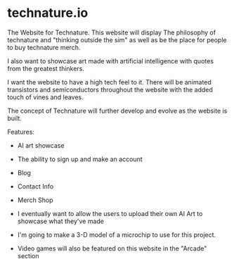 # technature.io
The Website for Technature. 
This website will display The philosophy of technature and "thinking outside the sim"
as well as be the place for people to buy technature merch. 

I also want to showcase art made with artificial intelligence with quotes from the greatest thinkers. 

I want the website to have a high tech feel to it. There will be animated transistors and semiconductors throughout the website with the added touch of vines and leaves. 

The concept of Technature will further develop and evolve as the website is built. 

Features: 

- AI art showcase 
- The ability to sign up and make an account 
- Blog 
- Contact Info
- Merch Shop

- I eventually want to allow the users to upload their own AI Art to showcase what they've made
- I'm going to make a 3-D model of a microchip to use for this project. 
- Video games will also be featured on this website in the "Arcade" section 